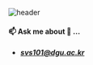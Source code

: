 ![header](https://capsule-render.vercel.app/api?type=rect&color=gradient&height=100&section=header&text=Hi&nbsp;there&nbsp;👋&fontSize=30)  

#### 📫 Ask me about 💬 ... 
 - ##### svs101@dgu.ac.kr

 
<!--
**choiyunh/choiyunh** is a ✨ _special_ ✨ repository because its `README.md` (this file) appears on your GitHub profile.

Here are some ideas to get you started:

- 🔭 I’m currently working on ...
- 🌱 I’m currently learning ...
- 👯 I’m looking to collaborate on ...
- 🤔 I’m looking for help with ...
- 💬 Ask me about ...
- 📫 How to reach me: ...
- 😄 Pronouns: ...
- ⚡ Fun fact: ...
-->
